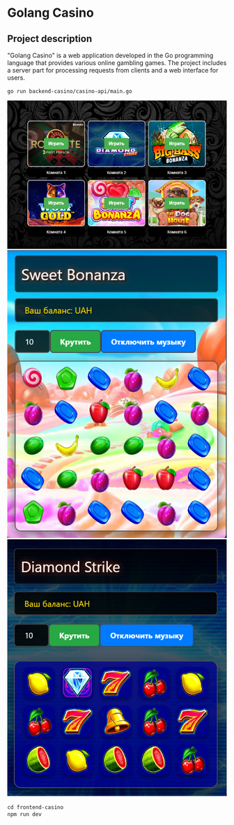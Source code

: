 # Golang Casino

## Project description
"Golang Casino" is a web application developed in the Go programming language that provides various online gambling games. The project includes a server part for processing requests from clients and a web interface for users.

```
go run backend-casino/casino-api/main.go
```
![Казино](https://github.com/JustGithubProject/GolangCasino/blob/main/slots.png)
![Казино](https://github.com/JustGithubProject/GolangCasino/blob/main/sweetBonanza.png)
![Казино](https://github.com/JustGithubProject/GolangCasino/blob/main/diamondStrike.png)
```
cd frontend-casino
npm run dev
```



